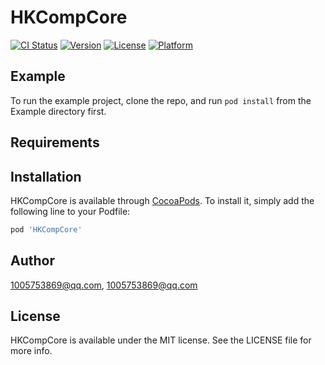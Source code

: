 # HKCompCore

[![CI Status](https://img.shields.io/travis/1005753869@qq.com/HKCompCore.svg?style=flat)](https://travis-ci.org/1005753869@qq.com/HKCompCore)
[![Version](https://img.shields.io/cocoapods/v/HKCompCore.svg?style=flat)](https://cocoapods.org/pods/HKCompCore)
[![License](https://img.shields.io/cocoapods/l/HKCompCore.svg?style=flat)](https://cocoapods.org/pods/HKCompCore)
[![Platform](https://img.shields.io/cocoapods/p/HKCompCore.svg?style=flat)](https://cocoapods.org/pods/HKCompCore)

## Example

To run the example project, clone the repo, and run `pod install` from the Example directory first.

## Requirements

## Installation

HKCompCore is available through [CocoaPods](https://cocoapods.org). To install
it, simply add the following line to your Podfile:

```ruby
pod 'HKCompCore'
```

## Author

1005753869@qq.com, 1005753869@qq.com

## License

HKCompCore is available under the MIT license. See the LICENSE file for more info.
